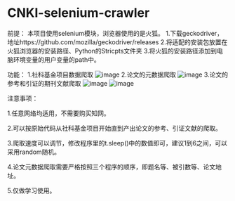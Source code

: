 # CNKI-selenium-crawler

前提：
本项目使用selenium模块，浏览器使用的是火狐。
1.下载geckodriver，地址https://github.com/mozilla/geckodriver/releases
2.将适配的安装包放置在火狐浏览器的安装路径、Python的Stricpts文件夹
3.将火狐的安装路径添加到电脑环境变量的用户变量的path中。

功能：
1.社科基金项目数据爬取
![image](https://user-images.githubusercontent.com/58450966/147872275-cee01300-9015-46a6-9d01-a677ce52d0ba.png)
2.论文的元数据爬取
![image](https://user-images.githubusercontent.com/58450966/147872625-67bcce52-79f7-44db-8114-9b7fabcff348.png)
3.论文的参考和引证的期刊文献爬取
![image](https://user-images.githubusercontent.com/58450966/147872655-c36d6ac9-3e47-45d7-beae-f9d18583cf47.png)
![image](https://user-images.githubusercontent.com/58450966/147872665-bd696b0d-7703-4e9c-8e25-16bad899eab3.png)

注意事项：

1.任意网络均适用，不需要购买知网。

2.可以按原始代码从社科基金项目开始直到产出论文的参考、引证文献的爬取。

3.爬取速度可以调节，修改程序里的t.sleep()中的数值即可，建议1到6之间，可以采用random随机。

4.论文元数据爬取需要严格按照三个程序的顺序，即题名等、被引数等、论文地址。

5.仅做学习使用。

